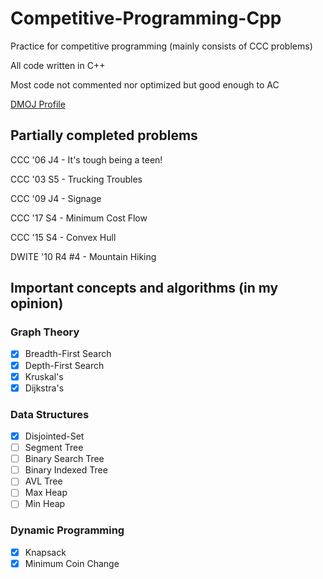 # Competitive-Programming-Cpp
Practice for competitive programming (mainly consists of CCC problems)

All code written in C++

Most code not commented nor optimized but good enough to AC

[DMOJ Profile](https://dmoj.ca/user/RyanLi)

## Partially completed problems
CCC '06 J4 - It's tough being a teen!

CCC '03 S5 - Trucking Troubles

CCC '09 J4 - Signage

CCC '17 S4 - Minimum Cost Flow

CCC '15 S4 - Convex Hull

DWITE '10 R4 #4 - Mountain Hiking

## Important concepts and algorithms (in my opinion)

### Graph Theory
- [x] Breadth-First Search
- [x] Depth-First Search
- [x] Kruskal's
- [x] Dijkstra's

### Data Structures
- [x] Disjointed-Set
- [ ] Segment Tree
- [ ] Binary Search Tree
- [ ] Binary Indexed Tree
- [ ] AVL Tree
- [ ] Max Heap
- [ ] Min Heap

### Dynamic Programming
- [x] Knapsack
- [x] Minimum Coin Change
